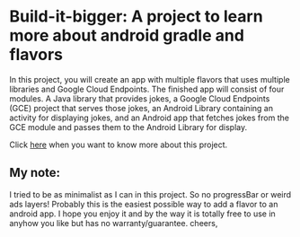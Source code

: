 # Build-it-bigger: A project to learn more about android gradle and flavors

In this project, you will create an app with multiple flavors that uses
multiple libraries and Google Cloud Endpoints. The finished app will consist
of four modules. A Java library that provides jokes, a Google Cloud Endpoints
(GCE) project that serves those jokes, an Android Library containing an
activity for displaying jokes, and an Android app that fetches jokes from the
GCE module and passes them to the Android Library for display.

Click [here](https://github.com/udacity/ud867/tree/master/FinalProject) when you want to know more about this project.

## My note:

I tried to be as minimalist as I can in this project. So no progressBar or weird ads layers! Probably this is the easiest possible way to add a flavor to an android app.
I hope you enjoy it and by the way it is totally free to use in anyhow you like but has no warranty/guarantee.
cheers,
